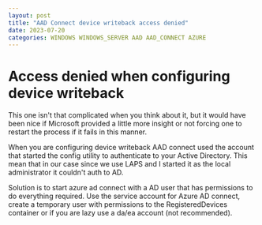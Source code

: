 ```yaml
---
layout: post
title: "AAD Connect device writeback access denied"
date: 2023-07-20
categories: WINDOWS WINDOWS_SERVER AAD AAD_CONNECT AZURE
---
```


# Access denied when configuring device writeback

This one isn't that complicated when you think about it, but it would have been nice if Microsoft provided a little more insight or not forcing one to restart the process if it fails in this manner.

When you are configuring device writeback AAD connect used the account that started the config utility to authenticate to your Active Directory. This mean that in our case since we use LAPS and I started it as the local administrator it couldn't auth to AD.

Solution is to start azure ad connect with a AD user that has permissions to do everything required. Use the service account for Azure AD connect, create a temporary user with permissions to the RegisteredDevices container or if you are lazy use a da/ea account (not recommended).

